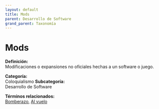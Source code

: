 ```yaml
---
layout: default
title: Mods
parent: Desarrollo de Software
grand_parent: Taxonomía
---
```


# Mods

**Definición:**  
Modificaciones o expansiones no oficiales hechas a un software o juego.

**Categoría:**  
Coloquialismo 
**Subcategoría:**  
Desarrollo de Software

**Términos relacionados:**  
[Bomberazo](https://maleniski.github.io/diccionario-angl-tec-mx/docs/taxonomia/coloquialismo/desarrollo-de-software/bomberazo.html), [Al vuelo](https://maleniski.github.io/diccionario-angl-tec-mx/docs/taxonomia/coloquialismo/desarrollo-de-software/al-vuelo.html)
